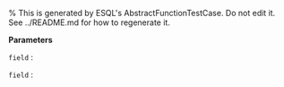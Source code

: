 % This is generated by ESQL's AbstractFunctionTestCase. Do not edit it. See ../README.md for how to regenerate it.

**Parameters**

`field`
:   

`field`
:   

